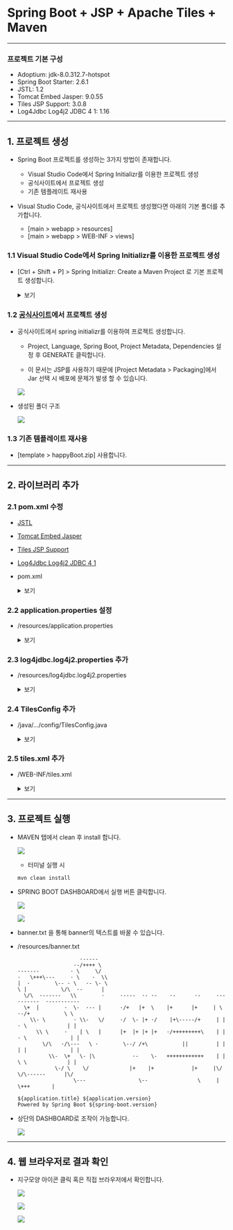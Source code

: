 # Spring Boot + JSP + Apache Tiles + Maven

---

### 프로젝트 기본 구성

- Adoptium: jdk-8.0.312.7-hotspot
- Spring Boot Starter: 2.6.1
- JSTL: 1.2
- Tomcat Embed Jasper: 9.0.55
- Tiles JSP Support: 3.0.8
- Log4Jdbc Log4j2 JDBC 4 1: 1.16

---

## 1. 프로젝트 생성

- Spring Boot 프로젝트를 생성하는 3가지 방법이 존재합니다.

  - Visual Studio Code에서 Spring Initializr를 이용한 프로젝트 생성
  - 공식사이트에서 프로젝트 생성
  - 기존 템플레이트 재사용

- Visual Studio Code, 공식사이트에서 프로젝트 생성했다면 아래의 기본 폴더를 추가합니다.
  - [main > webapp > resources]
  - [main > webapp > WEB-INF > views]

### 1.1 Visual Studio Code에서 Spring Initializr를 이용한 프로젝트 생성

- [Ctrl + Shift + P] > Spring Initializr: Create a Maven Project 로 기본 프로젝트 생성합니다.

  <details><summary>보기</summary>

  - Spring initrializr: create a Maven Project 실행

  ![](./images/Boot/9.png)

  - Spring boot version 설정

  ![](./images/Boot/10.png)

  - 언어 설정

  ![](./images/Boot/11.png)

  - groupId 설정

  ![](./images/Boot/12.png)

  - artifactId 설정

  ![](./images/Boot/13.png)

  - packaging type 설정

  ![](./images/Boot/14.png)

  - Java version 설정

  ![](./images/Boot/15.png)

  - 의존성 설정.

  ![](./images/Boot/16.png)

  - 프로젝트를 생성할 폴더를 설정

  ![](./images/legacy/16.png)

  - Open

  ![](./images/Boot/17.png)

  - 생성된 프로젝트 구조

  ![](./images/Boot/18.png)

  </details>

### 1.2 [공식사이트](https://start.spring.io/)에서 프로젝트 생성

- 공식사이트에서 spring initializr를 이용하여 프로젝트 생성합니다.

  - Project, Language, Spring Boot, Project Metadata, Dependencies 설정 후 GENERATE 클릭합니다.

  - 이 문서는 JSP를 사용하기 때문에 [Project Metadata > Packaging]에서 Jar 선택 시 배포에 문제가 발생 할 수 있습니다.

  ![](./images/Boot/1.jpeg)

- 생성된 폴더 구조

  ![](./images/Boot/2.png)

### 1.3 기존 템플레이트 재사용

- [template > happyBoot.zip] 사용합니다.

---

## 2. 라이브러리 추가

### 2.1 pom.xml 수정

- [JSTL](https://mvnrepository.com/artifact/javax.servlet/jstl/1.2)
- [Tomcat Embed Jasper](https://mvnrepository.com/artifact/org.apache.tomcat.embed/tomcat-embed-jasper/9.0.55)
- [Tiles JSP Support](https://mvnrepository.com/artifact/org.apache.tiles/tiles-jsp/3.0.8)
- [Log4Jdbc Log4j2 JDBC 4 1](https://mvnrepository.com/artifact/org.bgee.log4jdbc-log4j2/log4jdbc-log4j2-jdbc4.1/1.16)

- pom.xml

  <details><summary>보기</summary>

  ```xml
    <!-- JSTL -->
    <dependency>
      <groupId>javax.servlet</groupId>
      <artifactId>jstl</artifactId>
    </dependency>

    <!-- Tomcat Embed Jasper -->
    <dependency>
      <groupId>org.apache.tomcat.embed</groupId>
      <artifactId>tomcat-embed-jasper</artifactId>
    </dependency>

    <!-- Tiles JSP Support -->
    <dependency>
      <groupId>org.apache.tiles</groupId>
      <artifactId>tiles-jsp</artifactId>
      <version>3.0.8</version>
    </dependency>

    <!-- Apache Log4j Core -->
    <dependency>
      <groupId>org.apache.logging.log4j</groupId>
      <artifactId>log4j-core</artifactId>
      <version>2.16.0</version>
    </dependency>

    <!-- Log4Jdbc Log4j2 JDBC 4 1 -->
    <dependency>
      <groupId>org.bgee.log4jdbc-log4j2</groupId>
      <artifactId>log4jdbc-log4j2-jdbc4.1</artifactId>
      <version>1.16</version>
    </dependency>
  ```

  </details>

### 2.2 application.properties 설정

- /resources/application.properties

  <details><summary>보기</summary>

  - JDBC 설정

  ```properties
    spring.datasource.driver-class-name=net.sf.log4jdbc.sql.jdbcapi.DriverSpy
    spring.datasource.url=jdbc:log4jdbc:mariadb://localhost:3306/employees
    spring.datasource.username=scott
    spring.datasource.password=tiger
  ```

  - Spring Boot MVC 설정

  ```properties
  spring.mvc.view.prefix=/WEB-INF/views/
  spring.mvc.view.suffix=.jsp
  ```

  - MyBatis 설정

  ```properties
  mybatis.configuration.map-underscore-to-camel-case=true
  mybatis.type-aliases-package=kr.co.happyict.bootJSPMaven.domain
  mybatis.mapper-locations=mapper/*.xml
  ```

  - UTF-8 Encoding 설정

  ```properties
  server.servlet.encoding.charset=UTF-8
  server.servlet.encoding.enabled=true
  server.servlet.encoding.force=true
  ```

  - Log 설정

  ```properties
  logging.level.jdbc=off
  logging.level.jdbc.sqlonly=info
  logging.level.jdbc.sqltiming=off
  logging.level.jdbc.resultsettable=info
  logging.level.jdbc.audit=off
  logging.level.jdbc.resultset=off
  logging.level.jdbc.connection=off
  ```

  </details>

### 2.3 log4jdbc.log4j2.properties 추가

- /resources/log4jdbc.log4j2.properties
  <details><summary>보기</summary>

  ```properties
  log4jdbc.drivers=org.mariadb.jdbc.Driver
  log4jdbc.spylogdelegator.name=net.sf.log4jdbc.log.slf4j.Slf4jSpyLogDelegator
  log4jdbc.dump.sql.maxlinelength=0
  ```

  </details>

### 2.4 TilesConfig 추가

- /java/.../config/TilesConfig.java

  <details><summary>보기</summary>

  ```java
  package kr.co.happyict.bootJSPMaven.config;

  import org.springframework.context.annotation.Bean;
  import org.springframework.context.annotation.Configuration;
  import org.springframework.web.servlet.view.UrlBasedViewResolver;
  import org.springframework.web.servlet.view.tiles3.TilesConfigurer;
  import org.springframework.web.servlet.view.tiles3.TilesView;

  @Configuration
  public class TilesConfig {

    @Bean
    public UrlBasedViewResolver tilesViewResolver() {
      UrlBasedViewResolver tilesViewResolver = new UrlBasedViewResolver();

      tilesViewResolver.setViewClass(TilesView.class);

      return tilesViewResolver;
    }

    @Bean
    public TilesConfigurer tilesConfigurer() {
      TilesConfigurer tilesConfigurer = new TilesConfigurer();

      tilesConfigurer.setDefinitions("/WEB-INF/tiles.xml");

      return tilesConfigurer;
    }

  }
  ```

  </details>

### 2.5 tiles.xml 추가

- /WEB-INF/tiles.xml

  <details><summary>보기</summary>

  ```xml
  <?xml version="1.0" encoding="utf-8"?>
  <!DOCTYPE tiles-definitions PUBLIC "-//Apache Software Foundation//DTD Tiles Configuration 3.0//EN"
    "http://tiles.apache.org/dtds/tiles-config_3_0.dtd">
  <!-- Definitions for Tiles documentation -->
  <tiles-definitions>
    <definition name="base" template="/WEB-INF/views/common/layout.jsp">
    <put-attribute name="header" value="/WEB-INF/views/common/header.jsp"/>
      <put-attribute name="body" value=""/>
      <put-attribute name="footer" value="/WEB-INF/views/common/footer.jsp"/>
    </definition>

    <definition name="*" extends="base">
      <put-attribute name="body" value="/WEB-INF/views/{1}.jsp"/>
    </definition>
  </tiles-definitions>
  ```

  </details>

---

## 3. 프로젝트 실행

- MAVEN 탭에서 clean 후 install 합니다.

  ![](./images/Boot/6.png)

  - 터미널 실행 시

  ```
  mvn clean install
  ```

- SPRING BOOT DASHBOARD에서 실행 버튼 클릭합니다.

  ![](./images/Boot/3.png)

  ![](./images/Boot/4.png)

- banner.txt 을 통해 banner의 텍스트를 바꿀 수 있습니다.

- /resources/banner.txt

  ```text
                      ·-----
                    ·-/++++ \
  ·------          · \     \/
  ·   \+++\---     · \    ·  \\
  |  ·        \-- · \   ·- \- \
  \ |           \/\  ·-      |
    \/\  ·------   \\        ·     ·----  ·- ·-    ·-      ·-     ·--      ·------  ·----------
    \+  |        ·  \-  ·-- |      ·/+   |+  \    |+      |+     | \    ·-/+           \ \
      \\- \         · \\-   \/     ·/  \- |+ ·/    |+\-----/+     | |   · \             | |
        \\ \     ·    | \   |      |+  |+ |+ |+   ·/+++++++++\    | |  · \              | |
          \/\   ·/\---   \ ·        \--/ /+\           ||         | |  | |              | |
            \\-  \+   \- |\            ·-    \-   ++++++++++++    | |   \ \             | |
              \-/ \    \/             |+    |+            |+     |\/    \/\------      |\/
                    \---                 \--                \     |          \+++       |

  ${application.title} ${application.version}
  Powered by Spring Boot ${spring-boot.version}
  ```

- 상단의 DASHBOARD로 조작이 가능합니다.

  ![](./images/Boot/5.png)

---

## 4. 웹 브라우저로 결과 확인

- 지구모양 아이콘 클릭 혹은 직접 브라우저에서 확인합니다.

  ![](./images/Boot/7.png)

  ![](./images/Boot/8.jpeg)

  ![](./images/Boot/8.png)

